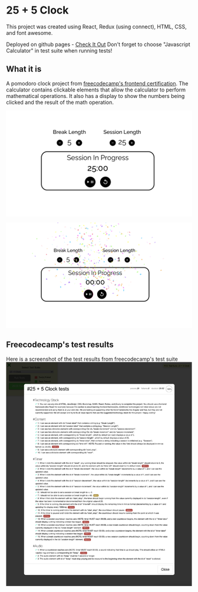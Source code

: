 # 25 + 5 Clock

This project was created using React, Redux (using connect), HTML, CSS, and font awesome.

Deployed on github pages - [Check It Out](https://natalievasquez11.github.io/pomodoro-clock/)
Don't forget to choose "Javascript Calculator" in test suite when running tests!

## What it is

A pomodoro clock project from [freecodecamp's frontend certification](https://www.freecodecamp.org/learn/front-end-development-libraries/front-end-development-libraries-projects/build-a-25--5-clock). The calculator contains clickable elements that allow the calculator to perform mathematical operations. It also has a display to show the numbers being clicked and the result of the math operation.

![project-img](./src/images/project-img.png)

![project-img2](./src/images/project-img2.png)

## Freecodecamp's test results

Here is a screenshot of the test results from freecodecamp's test suite
![screenshot](./src/images/test-results.png)